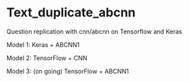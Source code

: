 # Text_duplicate_abcnn
Question replication with cnn/abcnn on Tensorflow and Keras

Model 1:
Keras + ABCNN1

Model 2:
TensorFlow + CNN

Model 3: (on going)
TensorFlow + ABCNN1
